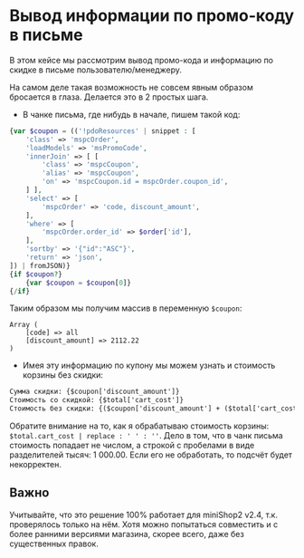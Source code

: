 # Вывод информации по промо-коду в письме

В этом кейсе мы рассмотрим вывод промо-кода и информацию по скидке в письме пользователю/менеджеру.

На самом деле такая возможность не совсем явным образом бросается в глаза. Делается это в 2 простых шага.

* В чанке письма, где нибудь в начале, пишем такой код:

```php
{var $coupon = (('!pdoResources' | snippet : [
    'class' => 'mspcOrder',
    'loadModels' => 'msPromoCode',
    'innerJoin' => [ [
        'class' => 'mspcCoupon',
        'alias' => 'mspcCoupon',
        'on' => 'mspcCoupon.id = mspcOrder.coupon_id',
    ] ],
    'select' => [
        'mspcOrder' => 'code, discount_amount',
    ],
    'where' => [
        'mspcOrder.order_id' => $order['id'],
    ],
    'sortby' => '{"id":"ASC"}',
    'return' => 'json',
]) | fromJSON)}
{if $coupon?}
    {var $coupon = $coupon[0]}
{/if}
```

Таким образом мы получим массив в переменную `$coupon`:

```text
Array (
    [code] => all
    [discount_amount] => 2112.22
)
```

* Имея эту информацию по купону мы можем узнать и стоимость корзины без скидки:

```html
Сумма скидки: {$coupon['discount_amount']}
Стоимость со скидкой: {$total['cart_cost']}
Стоимость без скидки: {($coupon['discount_amount'] + ($total['cart_cost'] | replace : ' ' : ''))}
```

Обратите внимание на то, как я обрабатываю стоимость корзины: `$total.cart_cost | replace : ' ' : ''`. Дело в том, что в чанк письма стоимость попадает не числом, а строкой с пробелами в виде разделителей тысяч: 1 000.00. Если его не обработать, то подсчёт будет некорректен.

## Важно

Учитывайте, что это решение 100% работает для miniShop2 v2.4, т.к. проверялось только на нём. Хотя можно попытаться совместить и с более ранними версиями магазина, скорее всего, даже без существенных правок.
